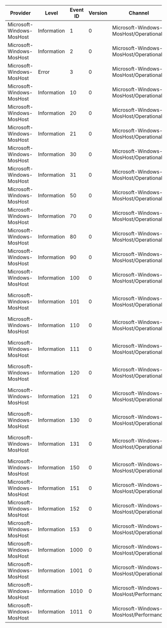 Provider                   |  Level        |  Event ID  |  Version  |  Channel                                |  Task     |  Opcode  |  Keyword          |  Message
---------------------------|---------------|------------|-----------|-----------------------------------------|-----------|----------|-------------------|-------------------------------------------------------------------
Microsoft-Windows-MosHost  |  Information  |  1         |  0        |  Microsoft-Windows-MosHost/Operational  |  MosHost  |          |  API              |  {String1}
Microsoft-Windows-MosHost  |  Information  |  2         |  0        |  Microsoft-Windows-MosHost/Operational  |  MosHost  |          |  API              |  {String1} {String2}
Microsoft-Windows-MosHost  |  Error        |  3         |  0        |  Microsoft-Windows-MosHost/Operational  |  MosHost  |          |  API              |  {Message} Error: {ErrorCode}
Microsoft-Windows-MosHost  |  Information  |  10        |  0        |  Microsoft-Windows-MosHost/Operational  |  MosHost  |          |  API              |  Framework State: {State}, HRESULT: {HRESULT}
Microsoft-Windows-MosHost  |  Information  |  20        |  0        |  Microsoft-Windows-MosHost/Operational  |  MosHost  |          |  API              |
Microsoft-Windows-MosHost  |  Information  |  21        |  0        |  Microsoft-Windows-MosHost/Operational  |  MosHost  |          |  API              |
Microsoft-Windows-MosHost  |  Information  |  30        |  0        |  Microsoft-Windows-MosHost/Operational  |  MosHost  |          |  API              |
Microsoft-Windows-MosHost  |  Information  |  31        |  0        |  Microsoft-Windows-MosHost/Operational  |  MosHost  |          |  API              |
Microsoft-Windows-MosHost  |  Information  |  50        |  0        |  Microsoft-Windows-MosHost/Operational  |  MosHost  |          |  API              |
Microsoft-Windows-MosHost  |  Information  |  70        |  0        |  Microsoft-Windows-MosHost/Operational  |  MosHost  |          |  API              |
Microsoft-Windows-MosHost  |  Information  |  80        |  0        |  Microsoft-Windows-MosHost/Operational  |  MosHost  |          |  API              |
Microsoft-Windows-MosHost  |  Information  |  90        |  0        |  Microsoft-Windows-MosHost/Operational  |  MosHost  |          |  API              |
Microsoft-Windows-MosHost  |  Information  |  100       |  0        |  Microsoft-Windows-MosHost/Operational  |  MosHost  |          |  API              |
Microsoft-Windows-MosHost  |  Information  |  101       |  0        |  Microsoft-Windows-MosHost/Operational  |  MosHost  |          |  API              |  MosHost RegisterClient PID: {Dword1} Type: {Dword2}
Microsoft-Windows-MosHost  |  Information  |  110       |  0        |  Microsoft-Windows-MosHost/Operational  |  MosHost  |          |  API              |
Microsoft-Windows-MosHost  |  Information  |  111       |  0        |  Microsoft-Windows-MosHost/Operational  |  MosHost  |          |  API              |  MosHost DeregisterClient PID: {Dword1} Type: {Dword2}
Microsoft-Windows-MosHost  |  Information  |  120       |  0        |  Microsoft-Windows-MosHost/Operational  |  MosHost  |          |  API              |
Microsoft-Windows-MosHost  |  Information  |  121       |  0        |  Microsoft-Windows-MosHost/Operational  |  MosHost  |          |  API              |  MosHost GetActiveClients Total: {Dword1} Unique: {Dword2}
Microsoft-Windows-MosHost  |  Information  |  130       |  0        |  Microsoft-Windows-MosHost/Operational  |  MosHost  |          |  API              |
Microsoft-Windows-MosHost  |  Information  |  131       |  0        |  Microsoft-Windows-MosHost/Operational  |  MosHost  |          |  API              |  MosHost GetReadSharingToken Info Path: {String1} Token: {String2}
Microsoft-Windows-MosHost  |  Information  |  150       |  0        |  Microsoft-Windows-MosHost/Operational  |  MosHost  |          |  API              |
Microsoft-Windows-MosHost  |  Information  |  151       |  0        |  Microsoft-Windows-MosHost/Operational  |  MosHost  |          |  API              |
Microsoft-Windows-MosHost  |  Information  |  152       |  0        |  Microsoft-Windows-MosHost/Operational  |  MosHost  |          |  API              |  MosHost ConnectivityCallback Online: {Dword1}
Microsoft-Windows-MosHost  |  Information  |  153       |  0        |  Microsoft-Windows-MosHost/Operational  |  MosHost  |          |  API              |  MosHost SetMosOnline Online: {Dword1}
Microsoft-Windows-MosHost  |  Information  |  1000      |  0        |  Microsoft-Windows-MosHost/Operational  |  Odml     |          |  API              |
Microsoft-Windows-MosHost  |  Information  |  1001      |  0        |  Microsoft-Windows-MosHost/Operational  |  Odml     |          |  API              |
Microsoft-Windows-MosHost  |  Information  |  1010      |  0        |  Microsoft-Windows-MosHost/Performance  |  Odml     |  Start   |  API Performance  |
Microsoft-Windows-MosHost  |  Information  |  1011      |  0        |  Microsoft-Windows-MosHost/Performance  |  Odml     |  Stop    |  API Performance  |